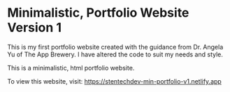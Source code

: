 # Minimalistic, Portfolio Website Version 1
This is my first portfolio website created with the guidance from Dr. Angela Yu of The App Brewery. I have altered the code to suit my needs and style.

This is a minimalistic, html portfolio website.

To view this website, visit: https://stentechdev-min-portfolio-v1.netlify.app
